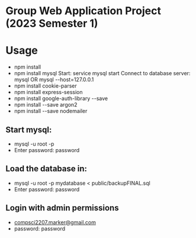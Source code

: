 # Group Web Application Project (2023 Semester 1)

# Usage
- npm install
- npm install mysql
	Start: service mysql start
	Connect to database server: mysql OR mysql --host=127.0.0.1
- npm install cookie-parser
- npm install express-session
- npm install google-auth-library --save
- npm install --save argon2
- npm install --save nodemailer

## Start mysql:

- mysql -u root -p
- Enter password: password

## Load the database in:
- mysql -u root -p mydatabase < public/backupFINAL.sql
- Enter password: password

## Login with admin permissions
- compsci2207.marker@gmail.com
- password: password